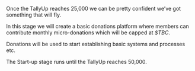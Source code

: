 Once the TallyUp reaches 25,000 we can be pretty confident we’ve got something that will fly. 

In this stage we will create a basic donations platform where members can contribute monthly micro-donations which will be capped at *$TBC*. 

Donations will be used to start establishing basic systems and processes etc. 

The Start-up stage runs until the TallyUp reaches 50,000.

